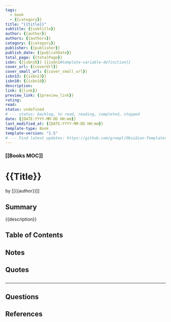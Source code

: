 ```yaml
---
tags:
  - book
  - {{category}}
title: "{{title}}"
subtitle: {{subtitle}}
author: {{author}}
authors: {{authors}}
category: {{category}}
publisher: {{publisher}}
publish_date: {{publishDate}}
total_page: {{totalPage}}
isbn: {{isbn10}} {{isbn1#template-variable-definition}}
cover_url: {{coverUrl}}
cover_small_url: {{cover_small_url}}
isbn13: {{isbn13}}
isbn10: {{isbn10}}
description:
link: {{link}}
preview_link: {{preview_link}}
rating:
read:
status: undefined
# --- status: backlog, to read, reading, completed, stopped
date: {{DATE:YYYY-MM-DD HH:mm}}
last_modified_at: {{DATE:YYYY-MM-DD HH:mm}}
template-type: Book
template-version: "1.5"
# --- Find latest updates: https://github.com/groepl/Obsidian-Templates
---
```


### [[Books MOC]]

# {{Title}}

by [[{{author}}]]

## Summary

<!--The Book in 3 Sentences. No more than a couple paragraphs summarizing this BOOK -->

{{description}}

## Table of Contents

## <!--Link to table of contents (TOC) -->

## Notes

## <!-- The main content of my thoughts really -->

## Quotes

## <!-- Notable quotes with reference to their page or location -->

---

## Questions

## <!-- What remains for you to consider? -->

## References

<!-- Links to pages not referenced in the content -->
